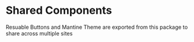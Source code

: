 # Shared Components

Resuable Buttons and Mantine Theme are exported from this package to share across multiple sites
